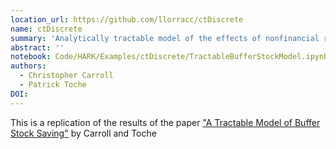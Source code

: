 ```yaml
---
location_url: https://github.com/llorracc/ctDiscrete
name: ctDiscrete
summary: 'Analytically tractable model of the effects of nonfinancial risk on intertemporal choice'
abstract: ''
notebook: Code/HARK/Examples/ctDiscrete/TractableBufferStockModel.ipynb
authors:
  - Christopher Carroll
  - Patrick Toche
DOI:
---
```


This is a replication of the results of the paper ["A Tractable Model of Buffer Stock Saving"](http://www.econ2.jhu.edu/people/ccarroll/papers/ctDiscrete.pdf)  by Carroll and Toche

